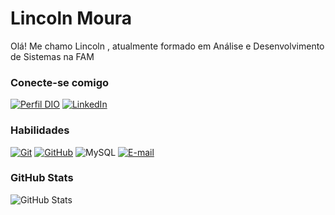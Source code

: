 
# Lincoln Moura

Olá! Me chamo Lincoln , atualmente formado em Análise e Desenvolvimento de Sistemas na FAM

### Conecte-se comigo

[![Perfil DIO](https://img.shields.io/badge/-Meu%20Perfil%20na%20DIO-30A3DC?style=for-the-badge)](https://github.com/LinkMoura)
[![LinkedIn](https://img.shields.io/badge/-LinkedIn-000?style=for-the-badge&logo=linkedin&logoColor=30A3DC)](www.linkedin.com/in/lincoln-moura-617b96247)

### Habilidades
[![Git](https://img.shields.io/badge/Git-000?style=for-the-badge&logo=git&logoColor=E94D5F)](https://git-scm.com/doc)
[![GitHub](https://img.shields.io/badge/GitHub-000?style=for-the-badge&logo=github&logoColor=30A3DC)](https://docs.github.com/)
![MySQL](https://img.shields.io/badge/MySQL-000?style=for-the-badge&logo=mysql&logoColor=005C84)
[![E-mail](https://img.shields.io/badge/-Email-000?style=for-the-badge&logo=microsoft-outlook&logoColor=007BFF)](mailto:lincoln-moura@hotmail.com)

### GitHub Stats
![GitHub Stats](https://github-readme-stats.vercel.app/api?username=LinkMoura&theme=transparent&bg_color=000&border_color=30A3DC&show_icons=true&icon_color=30A3DC&title_color=E94D5F&text_color=FFF)